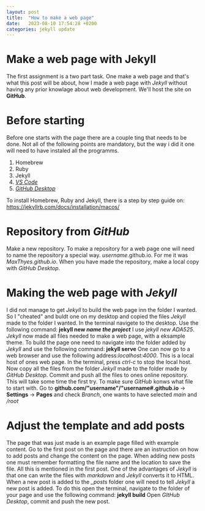 ```yaml
---
layout: post
title:  "How to make a web page"
date:   2023-08-10 17:54:28 +0200
categories: jekyll update
---
```

# Make a web page with Jekyll
The first assignment is a two part task. One make a web page and that's what this post will be about, how I made a web page with *Jekyll* without having any prior knowlage about web development. We'll host the site on **GitHub**. 
 
# Before starting
Before one starts with the page there are a couple ting that needs to be done. Not all of the  following points are mandatory, but the way i did it one will need to have instaled all the programms.
1. Homebrew
2. Ruby
3. Jekyll
4. *[VS Code](https://code.visualstudio.com/download)*
5. *[GitHub Desktop](https://desktop.github.com)*

To install Homebrew, Ruby and Jekyll, there is a step by step guide on: 
<https://jekyllrb.com/docs/installation/macos/>

# Repository from *GitHub*
Make a new repository. To make a repository for a web page one will need to name the repository a special way. *username*.github.io. For me it was *MaxThyes.github.io*. When you have made the repository, make a local copy with *GitHub Desktop*.

# Making the web page with *Jekyll*
I did not manage to get *Jekyll* to build the web page inn the folder I wanted. So I "cheated" and buldt one on my desktop and copied the files *Jekyll* made to the folder I wanted.
In the terminal navigete to the desktop. Use the following command:
**jekyll new *name the project***
I use *jekyll new ADA525*. *Jekyll* now made all files needed to make a web page, with a eksample theme. To build the page one need to navigate into the folder added by *Jekyll* and use the following command:
**jekyll serve**
One can now go to a web browser and use the following address:*localhost:4000*. This is a local host of ones web page.
In the terminal, press *ctrl-c* to stop the local host.
Now copy all the files from the folder *Jekyll* made to the folder made by *GitHub Desktop*. Commit and push all the files to ones online repository. This will take some time the first try. To make sure *GitHub* konws what file to start with. Go to **github.com/"username"/"username#.github.io** -> **Settings** -> **Pages** and check *Branch*, one wants to have selected *main* and */root*

# Adjust the template and add posts
The page that was just made is an example page filled with example content. Go to the first post on the page and there are an instruction on how to add posts and change the content on the page. When adding new posts one must remember formatting the file name and the location to save the file. All this is mentioned in the first post. One of the advantages of *Jekyll* is that one can write the files with *markdown* and *Jekyll* converts it to HTML. When a new post is added to the *_posts* folder one will need to tell *Jekyll* a new post is added. To do this open the terminal, navigate to the folder of your page and use the following command:
**jekyll build**
Open *GItHub Desktop*, commit and push the new post.